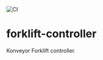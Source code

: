 ![CI](https://github.com/konveyor/forklift-controller/workflows/CI/badge.svg)

# forklift-controller
Konveyor Forklift controller.
